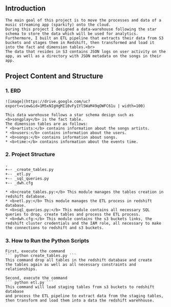 ## Introduction
    The main goal of this project is to move the processes and data of a music streaming app (sparkify) onto the cloud.
    During this project I designed a data-warehouse following the star schema to store the data which will be used for analytics.
    Furthermore, I built an ETL pipeline that extracts their data from S3 buckets and stages them in Redshift, then transformed and load it 
    into the fact and dimension tables.<br>
    The data that resides in S3 contains JSON logs on user activity on the app, as well as a directory with JSON metadata on the songs in their app.


## Project Content and Structure
### 1. ERD
    
    ![image](https://drive.google.com/uc?export=view&id=1M5xNIgHgMI10vFy1Yl5WaM49qOWFC61u | width=100)

    This data warehouse follows a star schema design such as <b>songplay</b> is the fact table. 
    The dimension tables are as follows:
    * <b>artists:</b> contains information about the songs artists.
    * <b>users:</b> contains information about the users.
    * <b>songs:</b> contains information about songs.
    * <b>time:</b> contains information about the events time.

### 2. Project Structure
    .
    +-- _create_tables.py
    +-- _etl.py
    +-- _sql_queries.py
    +-- _dwh.cfg

    * <b>create_tables.py:</b> This module manages the tables creation in redshift database.
    * <b>etl.py:</b> This module manages the ETL process in redshift database.
    * <b>sql_queries.py:</b> This module contains all necessary SQL queries to drop, create tables and process the ETL process.
    * <b>dwh.cfg:</b> This module contains the s3 buckets links, the redshift cluster credentials and the IAM role, all necessary to make the connections to redshift and s3 buckets. 
    
### 3. How to Run the Python Scripts

    First, execute the command
    ``` python create_tables.py ```
    This command drop all tables in the redshift database and create 
    the tables again as well as all necessary constraints and relationships.
    
    Second, execute the command 
    ``` python etl.py ```
    This command will load staging tables from s3 buckets to redshift database
    and process the ETL pipeline to extract data from the staging tables, then transform and load them into a data the redshift warehhouse.


